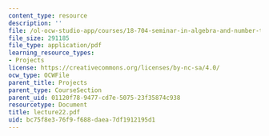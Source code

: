 ```yaml
---
content_type: resource
description: ''
file: /ol-ocw-studio-app/courses/18-704-seminar-in-algebra-and-number-theory-rational-points-on-elliptic-curves-fall-2004/bc75f8e376f9f688daea7df1912195d1_lecture22.pdf
file_size: 291185
file_type: application/pdf
learning_resource_types:
- Projects
license: https://creativecommons.org/licenses/by-nc-sa/4.0/
ocw_type: OCWFile
parent_title: Projects
parent_type: CourseSection
parent_uid: 01120f78-9477-cd7e-5075-23f35874c938
resourcetype: Document
title: lecture22.pdf
uid: bc75f8e3-76f9-f688-daea-7df1912195d1
---
```

